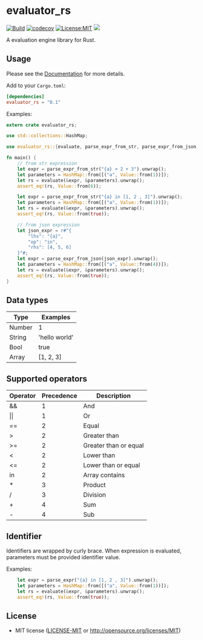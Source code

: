 # evaluator_rs
[![Build](https://github.com/tuyentv96/evaluator_rs/actions/workflows/.test.yml/badge.svg)](https://github.com/tuyentv96/evaluator_rs/actions/workflows/.test.yml) [![codecov](https://codecov.io/gh/tuyentv96/evaluator_rs/branch/master/graph/badge.svg?token=VIyh6tcPDv)](https://codecov.io/gh/tuyentv96/evaluator_rs) [![License:MIT](https://img.shields.io/badge/License-MIT-yellow.svg)](https://opensource.org/licenses/MIT) [![](https://img.shields.io/crates/v/evaluator_rs.svg)](https://crates.io/crates/evaluator_rs)

A evaluation engine library for Rust.

## Usage

Please see the [Documentation](https://docs.rs/evaluator_rs/) for more details.

Add to your `Cargo.toml`:

```toml
[dependencies]
evaluator_rs = "0.1"
```

Examples:

```rust
extern crate evaluator_rs;

use std::collections::HashMap;

use evaluator_rs::{evaluate, parse_expr_from_str, parse_expr_from_json, Value};

fn main() {
    // from str expression
    let expr = parse_expr_from_str("{a} + 2 + 3").unwrap();
    let parameters = HashMap::from([("a", Value::from(1))]);
    let rs = evaluate(&expr, &parameters).unwrap();
    assert_eq!(rs, Value::from(6));

    let expr = parse_expr_from_str("{a} in [1, 2 , 3]").unwrap();
    let parameters = HashMap::from([("a", Value::from(1))]);
    let rs = evaluate(&expr, &parameters).unwrap();
    assert_eq!(rs, Value::from(true));

    // from json expression
    let json_expr = r#"{
        "lhs": "{a}",
        "op": "in",
        "rhs": [4, 5, 6] 
    }"#;
    let expr = parse_expr_from_json(json_expr).unwrap();
    let parameters = HashMap::from([("a", Value::from(4))]);
    let rs = evaluate(&expr, &parameters).unwrap();
    assert_eq!(rs, Value::from(true));
}
```

## Data types

| Type | Examples |
|----------|-------------|
| Number | 1 |
| String | 'hello world' |
| Bool | true |
| Array | [1, 2, 3] |

## Supported operators

| Operator | Precedence | Description |
|----------|-------------|-------------|
| && | 1 | And |
| \|\| | 1 | Or |
| == | 2 | Equal |
| > | 2 | Greater than |
| >= | 2 | Greater than or equal |
| < | 2 | Lower than |
| <= | 2 | Lower than or equal |
| in | 2 | Array contains |
| * | 3 | Product |
| / | 3 | Division |
| + | 4 | Sum |
| - | 4 | Sub |

## Identifier

Identifiers are wrapped by curly brace. When expression is evaluated, parameters must be provided identifier value.

Examples:

```rust
    let expr = parse_expr("{a} in [1, 2 , 3]").unwrap();
    let parameters = HashMap::from([("a", Value::from(1))]);
    let rs = evaluate(&expr, &parameters).unwrap();
    assert_eq!(rs, Value::from(true));
```


## License
 * MIT license ([LICENSE-MIT](LICENSE-MIT) or
   http://opensource.org/licenses/MIT)
